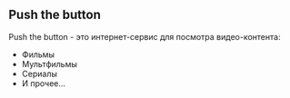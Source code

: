 ## Push the button

Push the button - это интернет-сервис для посмотра видео-контента:

- Фильмы
- Мультфильмы
- Сериалы
- И прочее...

